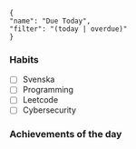 <div data-timeline="222"></div>


```todoist
{
"name": "Due Today",
"filter": "(today | overdue)"
}
```

### Habits
- [ ] Svenska
- [ ] Programming
- [ ] Leetcode
- [ ] Cybersecurity

### Achievements of the day
